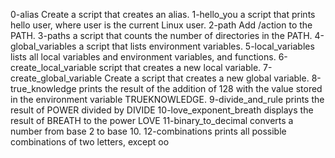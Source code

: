 0-alias    Create a script that creates an alias. 
1-hello_you    a script that prints hello user, where user is the current Linux user.
2-path     Add /action to the PATH.
3-paths  a script that counts the number of directories in the PATH.
4-global_variables    a script that lists environment variables.
5-local_variables   lists all local variables and environment variables, and functions.
6-create_local_variable   script that creates a new local variable.
7-create_global_variable    Create a script that creates a new global variable.
8-true_knowledge    prints the result of the addition of 128 with the value stored in the environment variable TRUEKNOWLEDGE.
9-divide_and_rule    prints the result of POWER divided by DIVIDE 
10-love_exponent_breath  displays the result of BREATH to the power LOVE
11-binary_to_decimal      converts a number from base 2 to base 10. 
12-combinations    prints all possible combinations of two letters, except oo
